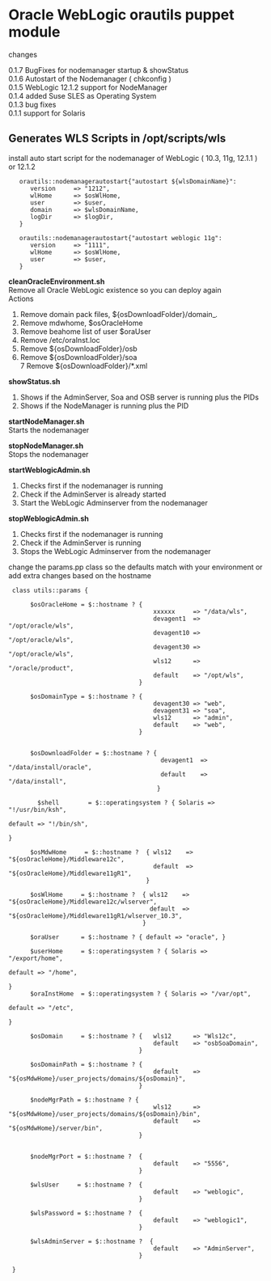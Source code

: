 Oracle WebLogic orautils puppet module
=======================================================

changes

0.1.7 BugFixes for nodemanager startup & showStatus       
0.1.6 Autostart of the Nodemanager ( chkconfig )     
0.1.5 WebLogic 12.1.2 support for NodeManager  
0.1.4 added Suse SLES as Operating System  
0.1.3 bug fixes  
0.1.1 support for Solaris  

Generates WLS Scripts in /opt/scripts/wls
-----------------------------------------

install auto start script for the nodemanager of WebLogic ( 10.3, 11g, 12.1.1 ) or 12.1.2  

	   orautils::nodemanagerautostart{"autostart ${wlsDomainName}":
	      version     => "1212",
	      wlHome      => $osWlHome, 
	      user        => $user,
	      domain      => $wlsDomainName,
	      logDir      => $logDir,
	   }

	   orautils::nodemanagerautostart{"autostart weblogic 11g":
	      version     => "1111",
	      wlHome      => $osWlHome, 
	      user        => $user,
	   }


**cleanOracleEnvironment.sh**  
Remove all Oracle WebLogic existence so you can deploy again  
Actions  
1. Remove domain pack files, ${osDownloadFolder}/domain_*.*  
2. Remove mdwhome, $osOracleHome  
3. Remove beahome list of user $oraUser  
4. Remove /etc/oraInst.loc  
5. Remove ${osDownloadFolder}/osb  
6. Remove ${osDownloadFolder}/soa  
7  Remove ${osDownloadFolder}/*.xml  

**showStatus.sh**  
1. Shows if the AdminServer, Soa and OSB server is running plus the PIDs  
2. Shows if the NodeManager is running plus the PID  

**startNodeManager.sh**  
Starts the nodemanager

**stopNodeManager.sh**  
Stops the nodemanager

**startWeblogicAdmin.sh**  
1. Checks first if the nodemanager is running  
2. Check if the AdminServer is already started  
3. Start the WebLogic Adminserver from the nodemanager   

**stopWeblogicAdmin.sh**  
1. Checks first if the nodemanager is running  
2. Check if the AdminServer is running  
3. Stops the WebLogic Adminserver from the nodemanager  

change the params.pp class so the defaults match with your environment or add extra changes based on the hostname  


     class utils::params {
     
		  $osOracleHome = $::hostname ? { 
		                                    xxxxxx     => "/data/wls",
		                                    devagent1  => "/opt/oracle/wls",
		                                    devagent10 => "/opt/oracle/wls",
		                                    devagent30 => "/opt/oracle/wls",
		                                    wls12      => "/oracle/product",
		                                    default    => "/opt/wls", 
		                                }
		
		  $osDomainType = $::hostname ? {
		                                    devagent30 => "web",
		                                    devagent31 => "soa",
		                                    wls12      => "admin",
		                                    default    => "web", 
		                                }
		
		
		  $osDownloadFolder = $::hostname ? {
		  	                                  devagent1  => "/data/install/oracle", 
		                                      default    => "/data/install", 
		                                     }
		
			$shell        = $::operatingsystem ? { Solaris => "!/usr/bin/ksh",
		  															         default => "!/bin/sh",
		  															       }   
		
		  $osMdwHome     = $::hostname ?  { wls12    => "${osOracleHome}/Middleware12c",
		                                    default  => "${osOracleHome}/Middleware11gR1",
		                                  }   
		
		  $osWlHome     = $::hostname ?  { wls12    => "${osOracleHome}/Middleware12c/wlserver",
		                                   default  => "${osOracleHome}/Middleware11gR1/wlserver_10.3",
		                                 }   
		
		  $oraUser      = $::hostname ? { default => "oracle", }
		
		  $userHome     = $::operatingsystem ? { Solaris => "/export/home",
		  															         default => "/home", 
		  															       }
		  $oraInstHome  = $::operatingsystem ? { Solaris => "/var/opt",
		  															         default => "/etc", 
		  															       }
		
		  $osDomain     = $::hostname ? {   wls12      => "Wls12c",
		                                    default    => "osbSoaDomain", 
		                                }
		                                
		  $osDomainPath = $::hostname ? { 
		                                    default    => "${osMdwHome}/user_projects/domains/${osDomain}", 
		                                }
		
		  $nodeMgrPath = $::hostname ? { 
		                                    wls12      => "${osMdwHome}/user_projects/domains/${osDomain}/bin", 
		                                    default    => "${osMdwHome}/server/bin", 
		                                }
		
		
		  $nodeMgrPort = $::hostname ?  { 
		                                    default    => "5556", 
		                                }                                 
		
		  $wlsUser     = $::hostname ?  { 
		                                    default    => "weblogic", 
		                                }                                 
		
		  $wlsPassword = $::hostname ?  { 
		                                    default    => "weblogic1", 
		                                }       
		
		  $wlsAdminServer = $::hostname ?  { 
		                                    default    => "AdminServer", 
		                                }       

     }         